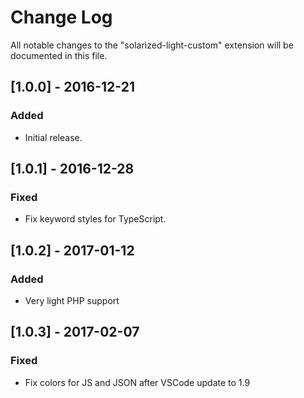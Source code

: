 # Change Log
All notable changes to the "solarized-light-custom" extension will be documented in this file.

<!--Check [Keep a Changelog](http://keepachangelog.com/) for recommendations on how to structure this file.-->

## [1.0.0] - 2016-12-21
### Added
- Initial release.

## [1.0.1] - 2016-12-28
### Fixed
- Fix keyword styles for TypeScript.

## [1.0.2] - 2017-01-12
### Added
- Very light PHP support

## [1.0.3] - 2017-02-07
### Fixed
- Fix colors for JS and JSON after VSCode update to 1.9
